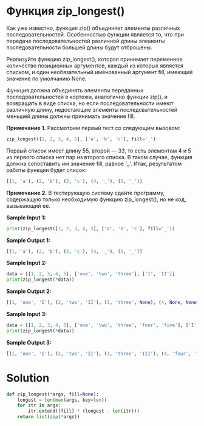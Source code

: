 # Функция zip_longest()

Как уже известно, функция zip() объединяет элементы различных последовательностей. Особенностью функции является то, что
при передаче последовательностей различной длины элементы последовательности большей длины будут отброшены.

Реализуйте функцию zip_longest(), которая принимает переменное количество позиционных аргументов, каждый из которых
является списком, и один необязательный именованный аргумент fill, имеющий значение по умолчанию None.

Функция должна объединять элементы переданных последовательностей в кортежи, аналогично функции zip(), и возвращать в
виде списка, но если последовательности имеют различную длину, недостающие элементы последовательностей меньшей длины
должны принимать значение fill.

**Примечание 1.** Рассмотрим первый тест со следующим вызовом:

```python
zip_longest([1, 2, 3, 4, 5], ['a', 'b', 'c'], fill='_')
```

Первый список имеет длину 55, второй — 33, то есть элементам 4 и 5 из первого списка нет пар из второго списка. В таком
случае, функция должна сопоставить им значение fill, равное '_'. Итак, результатом работы функции будет список:

```python
[(1, 'a'), (2, 'b'), (3, 'c'), (4, '_'), (5, '_')]
```

**Примечание 2.** В тестирующую систему сдайте программу, содержащую только необходимую функцию zip_longest(), но не
код, вызывающий ее.

**Sample Input 1:**

```python
print(zip_longest([1, 2, 3, 4, 5], ['a', 'b', 'c'], fill='_'))
```

**Sample Output 1:**

```python
[(1, 'a'), (2, 'b'), (3, 'c'), (4, '_'), (5, '_')]
```

**Sample Input 2:**

```python
data = [[1, 2, 3, 4, 5], ['one', 'two', 'three'], ['I', 'II']]
print(zip_longest(*data))
```

**Sample Output 2:**

```python
[(1, 'one', 'I'), (2, 'two', 'II'), (3, 'three', None), (4, None, None), (5, None, None)]
```

**Sample Input 3:**

```python
data = [[1, 2, 3, 4, 5], ['one', 'two', 'three', 'four', 'five'], ['I', 'II', 'III', 'IV', 'V']]
print(zip_longest(*data))
```

**Sample Output 3:**

```python
[(1, 'one', 'I'), (2, 'two', 'II'), (3, 'three', 'III'), (4, 'four', 'IV'), (5, 'five', 'V')]
```

# Solution

```python
def zip_longest(*args, fill=None):
    longest = len(max(args, key=len))
    for itr in args:
        itr.extend([fill] * (longest - len(itr)))
    return list(zip(*args))
```